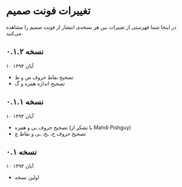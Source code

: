 تغییرات فونت صمیم
=================

در اینجا شما فهرستی از تغییرات بین هر نسخه‌ی انتشار از فونت صمیم را مشاهده می‌کنید.

نسخه ۰.۱.۲
----------
۱۰ آبان ۱۳۹۴

- تصحیح نقاط حروف ض و ظ
- تصحیح اندازه همزه و گ

نسخه ۰.۱.۱
----------
۱۰ آبان ۱۳۹۴

- تصحیح حروف ـی و همزه (با تشکر از Mahdi Pishguy)
- تصحیح حروف ح، ـح، ـی و نقاط چ

نسخه ۰.۱
--------
۱۰ آبان ۱۳۹۴

- اولین نسخه
